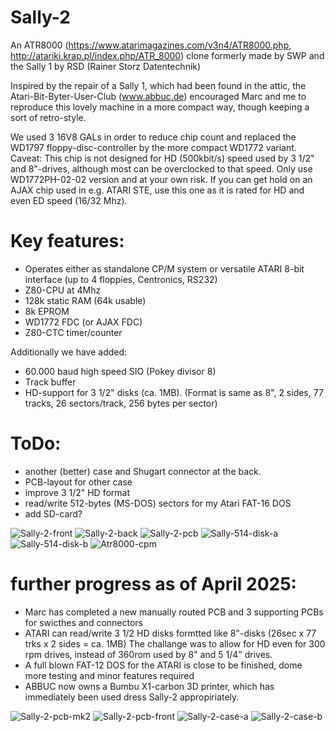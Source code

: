 # Sally-2

An ATR8000 (https://www.atarimagazines.com/v3n4/ATR8000.php, http://atariki.krap.pl/index.php/ATR_8000) clone formerly made by SWP
and the Sally 1 by RSD (Rainer Storz Datentechnik)

Inspired by the repair of a Sally 1, which had been found in the attic, the
Atari-Bit-Byter-User-Club (www.abbuc.de) encouraged Marc and me to reproduce this lovely machine in a more compact way, 
though keeping a sort of retro-style.

We used 3 16V8 GALs in order to reduce chip count and replaced the WD1797 floppy-disc-controller by the more compact
WD1772 variant. Caveat: This chip is not designed for HD (500kbit/s) speed used by 3 1/2" and 8"-drives, although most 
can be overclocked to that speed. Only use WD1772PH-02-02 version and at your own risk.
If you can get hold on an AJAX chip used in e.g. ATARI STE, use this one as it is rated for HD and even ED speed (16/32 Mhz).

# Key features:

- Operates either as standalone CP/M system or versatile ATARI 8-bit interface (up to 4 floppies, Centronics, RS232)
- Z80-CPU at 4Mhz
- 128k static RAM (64k usable)
- 8k EPROM
- WD1772 FDC (or AJAX FDC)
- Z80-CTC timer/counter 

Additionally we have added:

- 60.000 baud high speed SIO (Pokey divisor 8)
- Track buffer
- HD-support for 3 1/2" disks (ca. 1MB). (Format is same as 8", 2 sides, 77 tracks, 26 sectors/track, 256 bytes per sector)

# ToDo:

- another (better) case and Shugart connector at the back.
- PCB-layout for other case
- improve 3 1/2" HD format
- read/write 512-bytes (MS-DOS) sectors for my Atari FAT-16 DOS 
- add SD-card?

![Sally-2-front](pictures/Sally-2-front.png)
![Sally-2-back](pictures/Sally-2-back.png)
![Sally-2-pcb](pictures/Sally-2-pcb.jpg)
![Sally-514-disk-a](pictures/sally-514-disk-a.jpg)
![Sally-514-disk-b](pictures/sally-514-disk-b.jpg)
![Atr8000-cpm](pictures/atr8000-cpm.png)

# further progress as of April 2025:

- Marc has completed a new manually routed PCB and 3 supporting PCBs for swicthes and connectors
- ATARI can read/write 3 1/2 HD disks formtted like 8"-disks (26sec x 77 trks x 2 sides = ca. 1MB)
  The challange was to allow for HD even for 300 rpm drives, instead of 360rom used by 8" and 5 1/4" drives.
- A full blown FAT-12 DOS for the ATARI is close to be finished, dome more testing and minor features required
- ABBUC now owns a Bumbu X1-carbon 3D printer, which has immediately been used dress Sally-2 appropiriately.

![Sally-2-pcb-mk2](/pictures/Sally-2-pcb-mk2.png)
![Sally-2-pcb-front](/pictures/Sally-2-pcb-front.jpg)
![Sally-2-case-a](/pictures/Sally-2-case-a.jpg)
![Sally-2-case-b](/pictures/Sally-2-case-b.jpg)




